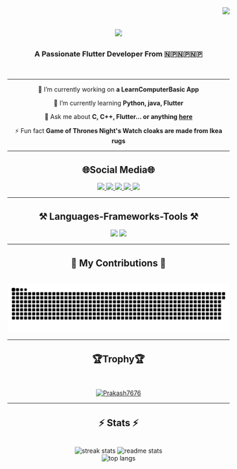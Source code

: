 <img align="right" src="https://visitor-badge.laobi.icu/badge?page_id=Prakash7676.Prakash7676" />
<h1 align="center">
    <img src="https://readme-typing-svg.herokuapp.com/?font=Righteous&size=35&center=true&vCenter=true&width=500&height=70&duration=4000&lines=Hi+There!+👋;+I'm+Prakash+Shrestha!;" />
</h1>

<h3 align="center">
    A Passionate Flutter Developer From 🇳🇵🇳🇵🇳🇵 
</h3>
<br/>

---

<div align="center"> 
    
🔭 I’m currently working on **a LearnComputerBasic App**
 </div>
 
 <div align="center"> 
     
🌱 I’m currently learning **Python, java, Flutter**
 </div>
 
 <div align="center"> 
     
💬 Ask me about **C, C++, Flutter... or anything [here](https://github.com/Prakash7676/Prakash7676/issues)**
 </div>
 
 <div align="center"> 
     
⚡ Fun fact **Game of Thrones Night's Watch cloaks are made from Ikea rugs**
 </div>

---
<h2 align="center">🌐Social Media🌐</h2>

<div align="center"> 
  <a href="mailto:shresthap125@gmail.com">
    <img src="https://img.shields.io/badge/Gmail-purple?style=for-the-badge&logo=Gmail&logoColor=orange" />
  </a>
  <a href="https://linkedin.com/in/prakash-stha-211404240" target="_blank">
    <img src="https://img.shields.io/badge/LinkedIn-white?style=for-the-badge&logo=LinkedIn&logoColor=white&labelColor=blue&color=blue" target="_blank" />
  </a>
     <a href="https://instagram.com/iamprakash_77" target="blank">
  <img src="https://img.shields.io/badge/Instagram-white?style=for-the-badge&logo=Instagram&logoColor=orange" />
  </a>
  <a href="https://www.facebook.com/profile.php?id=100009262777879" target="blank">
  <img src="https://img.shields.io/badge/Facebook-white?style=for-the-badge&logo=Facebook&logoColor=white&labelColor=blue&color=blue" target="_blank" />
  </a>
   <a href="https://twitter.com/Prakash85220860" target="blank">
  <img src="https://img.shields.io/badge/Twitter-black?style=for-the-badge&logo=X&logoColor=white" />
  </a>
</div>

---
<h2 align="center">⚒️ Languages-Frameworks-Tools ⚒️</h2>

<div align="center">
    <img src="https://skillicons.dev/icons?i=dart,html,css,vscode,github,figma,git,photoshop,postman" />
    <img src="https://skillicons.dev/icons?i=flutter,nodejs,python,javascript,php,c,java,mysql,firebase,appwrite,django,sqlite" />
</div>

---
<div align="center">
  <h2>🐍 My Contributions 🐍</h2>
  <br/>
  <img alt="snake eating my contributions" src="https://raw.githubusercontent.com/Prakash7676/Prakash7676/output/github-contribution-grid-snake.svg" />
</div>

---
 <h2 align="center">🏆Trophy🏆</h2>
  <br/>
<p align="center"> <a href="https://github.com/ryo-ma/github-profile-trophy"><img src="https://github-profile-trophy.vercel.app/?username=Prakash7676&theme=onedark&column=4&margin-w=15&margin-h=15" alt="Prakash7676" /></a> </p>

---
<h2 align="center">⚡ Stats ⚡</h2>
<br>
<div align=center>
    <img  width=390 src="https://streak-stats.demolab.com/?user=Prakash7676&count_private=true&theme=react&border_radius=10" alt="streak stats"/>
  <img width=390 src="https://github-readme-stats.vercel.app/api?username=Prakash7676&count_private=true&show_icons=true&theme=react&rank_icon=github&border_radius=10" alt="readme stats" />
    <br>
  <img width=325 src="https://github-readme-stats.vercel.app/api/top-langs/?username=Prakash7676&hide=HTML&langs_count=8&layout=compact&theme=react&border_radius=10&size_weight=0.5&count_weight=0.5&exclude_repo=github-readme-stats" alt="top langs" />

</div>
<br/><br/>


